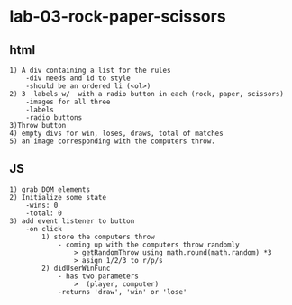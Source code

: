 # lab-03-rock-paper-scissors

## html

    1) A div containing a list for the rules
        -div needs and id to style
        -should be an ordered li (<ol>)
    2) 3  labels w/  with a radio button in each (rock, paper, scissors)
        -images for all three
        -labels 
        -radio buttons 
    3)Throw button
    4) empty divs for win, loses, draws, total of matches 
    5) an image corresponding with the computers throw. 


## JS

    1) grab DOM elements 
    2) Initialize some state
        -wins: 0
        -total: 0
    3) add event listener to button 
        -on click
            1) store the computers throw
                - coming up with the computers throw randomly 
                    > getRandomThrow using math.round(math.random) *3
                    > asign 1/2/3 to r/p/s
            2) didUserWinFunc
                - has two parameters
                    >  (player, computer)
                -returns 'draw', 'win' or 'lose'

